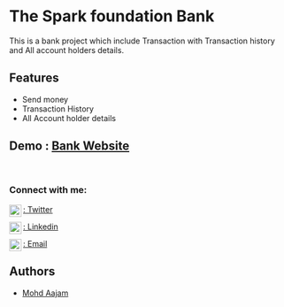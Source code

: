 # The Spark foundation Bank

This is a bank project which include Transaction with Transaction history
and All account holders details.
## Features
 - Send money
  - Transaction History
 - All Account holder details

## Demo : <a href="https://mohd-aajam.github.io/Bank.github.io/">Bank Website</a>
<br/>



### Connect with me:

<a href="https://twitter.com/aazamtagala"><img align="left" alt="Mohd-Aajam | Twitter" width="22px" src="https://cdn.jsdelivr.net/npm/simple-icons@v3/icons/twitter.svg" />: Twitter </a> <br>

<a href="https://www.linkedin.com/in/mohd-aajam-546a29207/"><img align="left" alt="Mohd-Aajam | LinkedIn" width="22px" src="https://cdn.jsdelivr.net/npm/simple-icons@v3/icons/linkedin.svg" />: Linkedin</a>

<a href="mailto: aazamtagala@gmail.com"><img align="left" alt="Mohd-Aajam | Email" width="22px" src="https://cdn.jsdelivr.net/npm/simple-icons@3.13.0/icons/gmail.svg" />: Email</a>
## Authors

- [Mohd Aajam](https://www.github.com/Mohd-Aajam)
